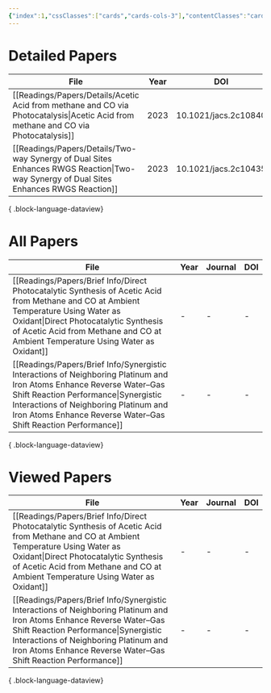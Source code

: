 ```yaml
---
{"index":1,"cssClasses":["cards","cards-cols-3"],"contentClasses":"cards cards-cols-3","cover":"https://cdn.jsdelivr.net/gh/blleng/images/upload/papersCollection.png","dg-publish":true,"noteIcon":5,"date":"2023-08-25T23:56","update":"2023-08-26T20:46","permalink":"/navigation/papers-collection/","dgPassFrontmatter":true,"created":"2023-08-25T23:56","updated":"2023-08-26T20:46"}
---
```



# Detailed Papers
| File                                                                                                                                      | Year | DOI                  |
| ----------------------------------------------------------------------------------------------------------------------------------------- | ---- | -------------------- |
| [[Readings/Papers/Details/Acetic Acid from methane and CO via Photocatalysis\|Acetic Acid from methane and CO via Photocatalysis]]     | 2023 | 10.1021/jacs.2c10840 |
| [[Readings/Papers/Details/Two-way Synergy of Dual Sites Enhances RWGS Reaction\|Two-way Synergy of Dual Sites Enhances RWGS Reaction]] | 2023 | 10.1021/jacs.2c10435 |

{ .block-language-dataview}

# All Papers

| File                                                                                                                                                                                                                                                                         | Year | Journal | DOI |
| ---------------------------------------------------------------------------------------------------------------------------------------------------------------------------------------------------------------------------------------------------------------------------- | ---- | ------- | --- |
| [[Readings/Papers/Brief Info/Direct Photocatalytic Synthesis of Acetic Acid from Methane and CO at Ambient Temperature Using Water as Oxidant\|Direct Photocatalytic Synthesis of Acetic Acid from Methane and CO at Ambient Temperature Using Water as Oxidant]]         | \-   | \-      | \-  |
| [[Readings/Papers/Brief Info/Synergistic Interactions of Neighboring Platinum and Iron Atoms Enhance Reverse Water–Gas Shift Reaction Performance\|Synergistic Interactions of Neighboring Platinum and Iron Atoms Enhance Reverse Water–Gas Shift Reaction Performance]] | \-   | \-      | \-  |

{ .block-language-dataview}

# Viewed Papers
| File                                                                                                                                                                                                                                                                         | Year | Journal | DOI |
| ---------------------------------------------------------------------------------------------------------------------------------------------------------------------------------------------------------------------------------------------------------------------------- | ---- | ------- | --- |
| [[Readings/Papers/Brief Info/Direct Photocatalytic Synthesis of Acetic Acid from Methane and CO at Ambient Temperature Using Water as Oxidant\|Direct Photocatalytic Synthesis of Acetic Acid from Methane and CO at Ambient Temperature Using Water as Oxidant]]         | \-   | \-      | \-  |
| [[Readings/Papers/Brief Info/Synergistic Interactions of Neighboring Platinum and Iron Atoms Enhance Reverse Water–Gas Shift Reaction Performance\|Synergistic Interactions of Neighboring Platinum and Iron Atoms Enhance Reverse Water–Gas Shift Reaction Performance]] | \-   | \-      | \-  |

{ .block-language-dataview}